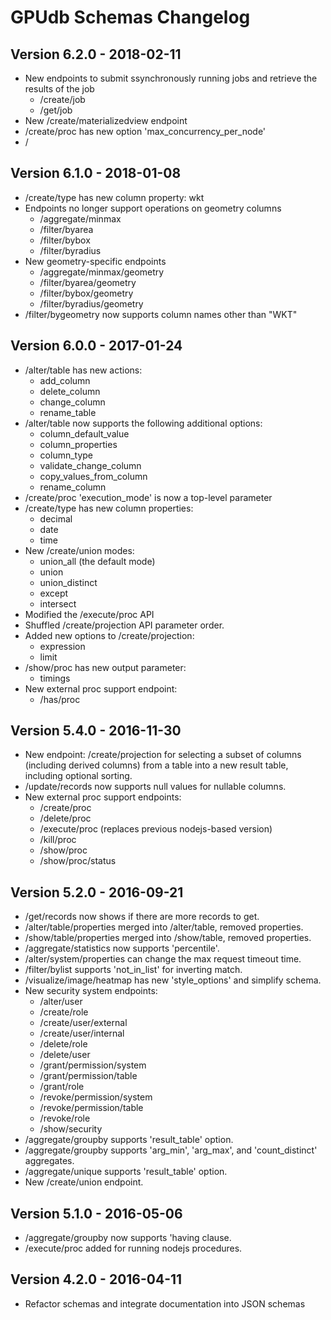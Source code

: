 GPUdb Schemas Changelog
=======================

Version 6.2.0 - 2018-02-11
--------------------------

-   New endpoints to submit ssynchronously running jobs and retrieve the results of the job
    - /create/job
    - /get/job
-   New  /create/materializedview endpoint
-   /create/proc has new option 'max_concurrency_per_node'
-   /

Version 6.1.0 - 2018-01-08
--------------------------

-   /create/type has new column property: wkt
-   Endpoints no longer support operations on geometry columns
    -   /aggregate/minmax
    -   /filter/byarea
    -   /filter/bybox
    -   /filter/byradius
-   New geometry-specific endpoints
    -   /aggregate/minmax/geometry
    -   /filter/byarea/geometry
    -   /filter/bybox/geometry
    -   /filter/byradius/geometry
-   /filter/bygeometry now supports column names other than "WKT"

	
Version 6.0.0 - 2017-01-24
--------------------------

-   /alter/table has new actions:
    -   add_column
    -   delete_column
    -   change_column
    -   rename_table
-   /alter/table now supports the following additional options:
    -   column_default_value
    -   column_properties
    -   column_type
    -   validate_change_column
    -   copy_values_from_column
    -   rename_column
-   /create/proc 'execution_mode' is now a top-level parameter
-   /create/type has new column properties:
    -   decimal
    -   date
    -   time
-   New /create/union modes:
    -   union_all (the default mode)
    -   union
    -   union_distinct
    -   except
    -   intersect
-   Modified the /execute/proc API
-   Shuffled /create/projection API parameter order.
-   Added new options to /create/projection:
    -   expression
    -   limit
-   /show/proc has new output parameter:
    -   timings
-   New external proc support endpoint:
    -   /has/proc


Version 5.4.0 - 2016-11-30
--------------------------

-   New endpoint: /create/projection for selecting a subset of columns
    (including derived columns) from a table into a new result table, including
    optional sorting.
-   /update/records now supports null values for nullable columns.
-   New external proc support endpoints:
    -   /create/proc
    -   /delete/proc
    -   /execute/proc (replaces previous nodejs-based version)
    -   /kill/proc
    -   /show/proc
    -   /show/proc/status


Version 5.2.0 - 2016-09-21
--------------------------

-   /get/records now shows if there are more records to get.
-   /alter/table/properties merged into /alter/table, removed properties.
-   /show/table/properties merged into /show/table, removed properties.
-   /aggregate/statistics now supports 'percentile'.
-   /alter/system/properties can change the max request timeout time.
-   /filter/bylist supports 'not_in_list' for inverting match.
-   /visualize/image/heatmap has new 'style_options' and simplify schema.
-   New security system endpoints:
    -   /alter/user
    -   /create/role
    -   /create/user/external
    -   /create/user/internal
    -   /delete/role
    -   /delete/user
    -   /grant/permission/system
    -   /grant/permission/table
    -   /grant/role
    -   /revoke/permission/system
    -   /revoke/permission/table
    -   /revoke/role
    -   /show/security
-   /aggregate/groupby supports 'result_table' option.
-   /aggregate/groupby supports 'arg_min', 'arg_max', and 'count_distinct' aggregates.
-   /aggregate/unique supports 'result_table' option.
-   New /create/union endpoint.


Version 5.1.0 - 2016-05-06
--------------------------

-   /aggregate/groupby now supports 'having clause.
-   /execute/proc added for running nodejs procedures.


Version 4.2.0 - 2016-04-11
--------------------------

-   Refactor schemas and integrate documentation into JSON schemas
